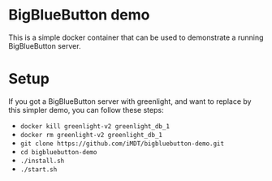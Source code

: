 # BigBlueButton demo

This is a simple docker container that can be used to demonstrate a running BigBlueButton server.

# Setup

If you got a BigBlueButton server with greenlight, and want to replace by this simpler demo, you can follow these steps:

 - `docker kill greenlight-v2 greenlight_db_1`
 - `docker rm greenlight-v2 greenlight_db_1`
 - `git clone https://github.com/iMDT/bigbluebutton-demo.git`
 - `cd bigbluebutton-demo`
 - `./install.sh`
 - `./start.sh`
